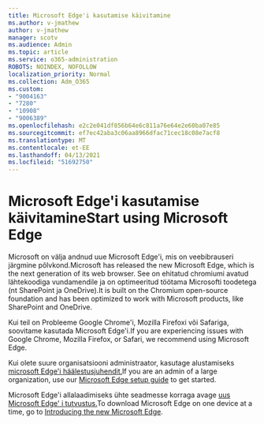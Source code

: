 ```yaml
---
title: Microsoft Edge'i kasutamise käivitamine
ms.author: v-jmathew
author: v-jmathew
manager: scotv
ms.audience: Admin
ms.topic: article
ms.service: o365-administration
ROBOTS: NOINDEX, NOFOLLOW
localization_priority: Normal
ms.collection: Adm_O365
ms.custom:
- "9004163"
- "7280"
- "10908"
- "9006389"
ms.openlocfilehash: e2c2e041df856b64e6c811a76e64e2e60ba07e85
ms.sourcegitcommit: ef7ec42aba3c06aa8966dfac71cec18c08e7acf8
ms.translationtype: MT
ms.contentlocale: et-EE
ms.lasthandoff: 04/13/2021
ms.locfileid: "51692750"
---
```

# <a name="start-using-microsoft-edge"></a><span data-ttu-id="da441-102">Microsoft Edge'i kasutamise käivitamine</span><span class="sxs-lookup"><span data-stu-id="da441-102">Start using Microsoft Edge</span></span>

<span data-ttu-id="da441-103">Microsoft on välja andnud uue Microsoft Edge'i, mis on veebibrauseri järgmine põlvkond.</span><span class="sxs-lookup"><span data-stu-id="da441-103">Microsoft has released the new Microsoft Edge, which is the next generation of its web browser.</span></span> <span data-ttu-id="da441-104">See on ehitatud chromiumi avatud lähtekoodiga vundamendile ja on optimeeritud töötama Microsofti toodetega (nt SharePoint ja OneDrive).</span><span class="sxs-lookup"><span data-stu-id="da441-104">It is built on the Chromium open-source foundation and has been optimized to work with Microsoft products, like SharePoint and OneDrive.</span></span>

<span data-ttu-id="da441-105">Kui teil on Probleeme Google Chrome'i, Mozilla Firefoxi või Safariga, soovitame kasutada Microsoft Edge'i.</span><span class="sxs-lookup"><span data-stu-id="da441-105">If you are experiencing issues with Google Chrome, Mozilla Firefox, or Safari, we recommend using Microsoft Edge.</span></span>

<span data-ttu-id="da441-106">Kui olete suure organisatsiooni administraator, kasutage alustamiseks [microsoft Edge'i häälestusjuhendit.](https://go.microsoft.com/fwlink/?linkid=2142423)</span><span class="sxs-lookup"><span data-stu-id="da441-106">If you are an admin of a large organization, use our [Microsoft Edge setup guide](https://go.microsoft.com/fwlink/?linkid=2142423) to get started.</span></span>

<span data-ttu-id="da441-107">Microsoft Edge'i allalaadimiseks ühte seadmesse korraga avage [uus Microsoft Edge' i tutvustus.](https://go.microsoft.com/fwlink/?linkid=2141049)</span><span class="sxs-lookup"><span data-stu-id="da441-107">To download Microsoft Edge on one device at a time, go to [Introducing the new Microsoft Edge](https://go.microsoft.com/fwlink/?linkid=2141049).</span></span>
